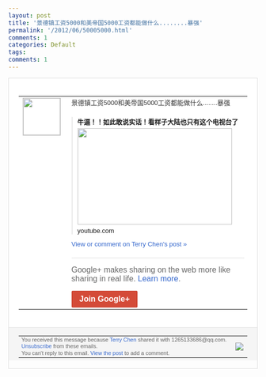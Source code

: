 ```yaml
---
layout: post
title: '景德镇工资5000和美帝国5000工资都能做什么........暴强'
permalink: '/2012/06/50005000.html'
comments: 1
categories: Default
tags: 
comments: 1
---
```

<div style="border:solid 1px #dfdfdf;color:#686868;font:13px Arial"><div style="background-color:#fff;padding:20px;"><table cellpadding="0" cellspacing="0"><tr><td style="padding-right:15px;vertical-align:top"><a href="https://plus.google.com/_/notifications/ngemlink?&amp;emid=CJjdhObg6bACFcqzNAod4T4AAA&amp;path=%2F108643996575278738906&amp;dt=1340639895697"><img height="75" src="https://lh3.googleusercontent.com/-KKRGTyJ5Bl0/AAAAAAAAAAI/AAAAAAAAEEY/jllxqER5dCk/s75-c-k-a/photo.jpg" style="border:solid 1px #cccccc;" width="75"/></a></td><td style="width:578px;color:#333;font:13px Arial;vertical-align:top;"><div style="padding-bottom:10px">景德镇工资5000和美帝国5000工资都<wbr/>能做什么........暴强</div><div style="margin-top:10px;padding-left:10px; border-left:2px solid #EAEAEA"><span style="margin-right:5px"><div style="margin-bottom:4px;font-weight:bold"><a href="https://plus.google.com/_/notifications/ngemlink?&amp;emid=CJjdhObg6bACFcqzNAod4T4AAA&amp;path=%2F108643996575278738906%2Fposts%2F8wyvX6Wousu%3Fgpinv%3DAMIXal8JpVeV55ptU1al7aUbKWBvKgj0Y2nK2NSxsLMmiicDXlJoVMJ-eEQg46Vw5dl_yy-8oc-kjeKJnqUyraM_cNIHlMXs-xSBP9ROneb58FmMQ7fNIJw&amp;dt=1340639895697" style="zSoyz;text-decoration:none">牛逼！！如此敢说实话！看样子大陆也只有这<wbr/>个电视台了</a></div><a href="https://plus.google.com/_/notifications/ngemlink?&amp;emid=CJjdhObg6bACFcqzNAod4T4AAA&amp;path=%2F108643996575278738906%2Fposts%2F8wyvX6Wousu%3Fgpinv%3DAMIXal8JpVeV55ptU1al7aUbKWBvKgj0Y2nK2NSxsLMmiicDXlJoVMJ-eEQg46Vw5dl_yy-8oc-kjeKJnqUyraM_cNIHlMXs-xSBP9ROneb58FmMQ7fNIJw&amp;dt=1340639895697" style="zSoyz"><img border="0" src="https://images1-focus-opensocial.googleusercontent.com/gadgets/proxy?url=http://ytimg.googleusercontent.com/vi/c4wBhowFUyg/hqdefault.jpg&amp;container=focus&amp;gadget=a&amp;rewriteMime=image/*&amp;refresh=31536000&amp;resize_h=195" style="width:312px;height:195px;display:block"/></a><div style="margin:5px 0 12px 0"><a href="http://www.youtube.com/v/c4wBhowFUyg?hl=en&amp;fs=1&amp;autoplay=1" style="zSoyz;text-decoration:none">youtube.com</a></div></span></div><a href="https://plus.google.com/_/notifications/ngemlink?&amp;emid=CJjdhObg6bACFcqzNAod4T4AAA&amp;path=%2F108643996575278738906%2Fposts%2F8wyvX6Wousu%3Fgpinv%3DAMIXal8JpVeV55ptU1al7aUbKWBvKgj0Y2nK2NSxsLMmiicDXlJoVMJ-eEQg46Vw5dl_yy-8oc-kjeKJnqUyraM_cNIHlMXs-xSBP9ROneb58FmMQ7fNIJw&amp;dt=1340639895697" style="color:#3366CC;text-decoration:none;">View or comment on Terry Chen's post »</a><div style="margin-top:20px;border-top:solid 1px #dfdfdf"><div style="padding:15px 0;color:#686868;font:16px Arial;">Google+ makes sharing on the web more like sharing in real life. <a href="http://www.google.com/+/learnmore/" style="color:#3366CC;text-decoration:none;">Learn more</a>.</div><a href="https://plus.google.com/_/notifications/ngemlink?&amp;emid=CJjdhObg6bACFcqzNAod4T4AAA&amp;path=%2F%3Fgpinv%3DAMIXal8JpVeV55ptU1al7aUbKWBvKgj0Y2nK2NSxsLMmiicDXlJoVMJ-eEQg46Vw5dl_yy-8oc-kjeKJnqUyraM_cNIHlMXs-xSBP9ROneb58FmMQ7fNIJw&amp;dt=1340639895697" style="display:inline-block;padding:7px 15px;background-color:#d44b38; color:#fff;font-size:16px; font-weight:bold;border-radius:2px;-webkit-border-radius:2px; -moz-border-radius:2px;border:solid 1px #c43b28; white-space:nowrap;text-decoration:none">Join Google+</a></div></td></tr></table></div><div style="border-top:solid 1px #dfdfdf;padding:0 20px; background-color:#f5f5f5"><table cellpadding="0" cellspacing="0" style="height:50px"><tbody><tr><td style="vertical-align:middle;width:100%; color:#636363;font:11px Arial; line-height:120%">You received this message because <a href="https://plus.google.com/_/notifications/ngemlink?&amp;emid=CJjdhObg6bACFcqzNAod4T4AAA&amp;path=%2F108643996575278738906%3Fgpinv%3DAMIXal8JpVeV55ptU1al7aUbKWBvKgj0Y2nK2NSxsLMmiicDXlJoVMJ-eEQg46Vw5dl_yy-8oc-kjeKJnqUyraM_cNIHlMXs-xSBP9ROneb58FmMQ7fNIJw&amp;dt=1340639895697" style="color:#3366CC;text-decoration:none;">Terry Chen</a> shared it with 1265133686@qq.com. <a href="https://plus.google.com/_/notifications/ngemlink?&amp;emid=CJjdhObg6bACFcqzNAod4T4AAA&amp;path=%2F_%2Fnonplus%2Femailsettings%3Fgpinv%3DAMIXal8JpVeV55ptU1al7aUbKWBvKgj0Y2nK2NSxsLMmiicDXlJoVMJ-eEQg46Vw5dl_yy-8oc-kjeKJnqUyraM_cNIHlMXs-xSBP9ROneb58FmMQ7fNIJw%26est%3DADH5u8VhoPQayTazhF9fTzzt1XCffwZRKqaWXw9maolKADOpWcSiBi1tuvE6gKwefj79kEsro2BaACFlidtoME8i-8qENaUtVcF8Dg_CCAPszyEHAf8KpAf33aGBvLRDu6cJDoCF-exl&amp;dt=1340639895697" style="color:#3366CC;text-decoration:none;">Unsubscribe</a> from these emails.<br/>You can't reply to this email. <a href="https://plus.google.com/_/notifications/ngemlink?&amp;emid=CJjdhObg6bACFcqzNAod4T4AAA&amp;path=%2F108643996575278738906%2Fposts%2F8wyvX6Wousu%3Fgpinv%3DAMIXal8JpVeV55ptU1al7aUbKWBvKgj0Y2nK2NSxsLMmiicDXlJoVMJ-eEQg46Vw5dl_yy-8oc-kjeKJnqUyraM_cNIHlMXs-xSBP9ROneb58FmMQ7fNIJw&amp;dt=1340639895697" style="color:#3366CC;text-decoration:none;">View the post</a> to add a comment.<br/></td><td><img src="https://ssl.gstatic.com/s2/oz/images/notifications/logo/google-plus-6617a72bb36cc548861652780c9e6ff1.png"/></td></tr></tbody></table></div></div>